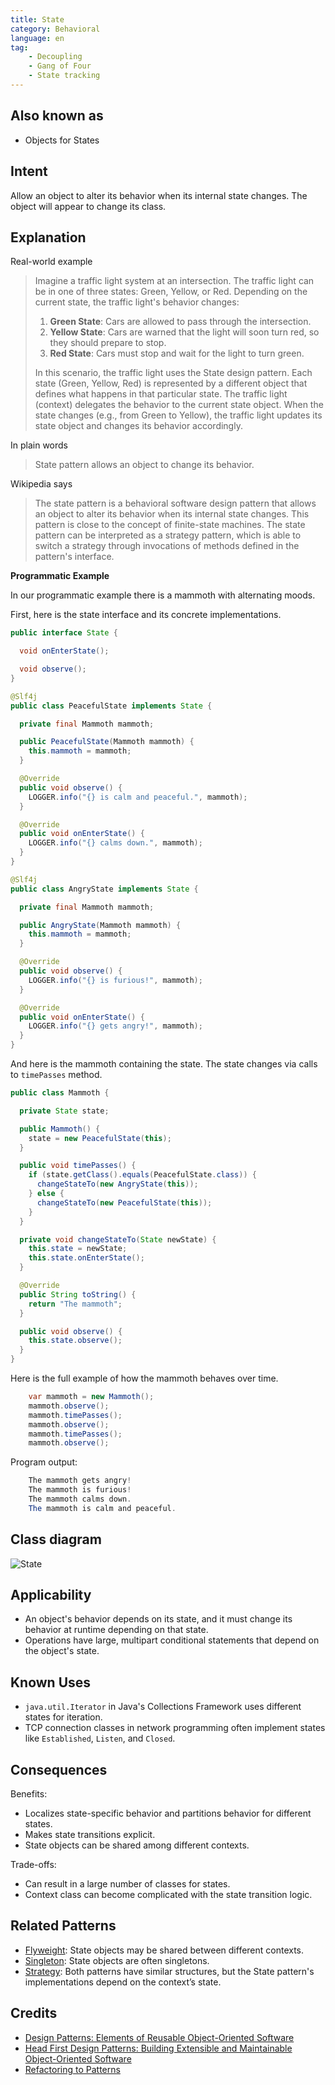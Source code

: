 ```yaml
---
title: State
category: Behavioral
language: en
tag:
    - Decoupling
    - Gang of Four
    - State tracking
---
```


## Also known as

* Objects for States

## Intent

Allow an object to alter its behavior when its internal state changes. The object will appear to change its class.

## Explanation

Real-world example

> Imagine a traffic light system at an intersection. The traffic light can be in one of three states: Green, Yellow, or Red. Depending on the current state, the traffic light's behavior changes:
>
> 1. **Green State**: Cars are allowed to pass through the intersection.
> 2. **Yellow State**: Cars are warned that the light will soon turn red, so they should prepare to stop.
> 3. **Red State**: Cars must stop and wait for the light to turn green.
>
> In this scenario, the traffic light uses the State design pattern. Each state (Green, Yellow, Red) is represented by a different object that defines what happens in that particular state. The traffic light (context) delegates the behavior to the current state object. When the state changes (e.g., from Green to Yellow), the traffic light updates its state object and changes its behavior accordingly.

In plain words

> State pattern allows an object to change its behavior.

Wikipedia says

> The state pattern is a behavioral software design pattern that allows an object to alter its behavior when its internal state changes. This pattern is close to the concept of finite-state machines. The state pattern can be interpreted as a strategy pattern, which is able to switch a strategy through invocations of methods defined in the pattern's interface.

**Programmatic Example**

In our programmatic example there is a mammoth with alternating moods.

First, here is the state interface and its concrete implementations.

```java
public interface State {

  void onEnterState();

  void observe();
}

@Slf4j
public class PeacefulState implements State {

  private final Mammoth mammoth;

  public PeacefulState(Mammoth mammoth) {
    this.mammoth = mammoth;
  }

  @Override
  public void observe() {
    LOGGER.info("{} is calm and peaceful.", mammoth);
  }

  @Override
  public void onEnterState() {
    LOGGER.info("{} calms down.", mammoth);
  }
}

@Slf4j
public class AngryState implements State {

  private final Mammoth mammoth;

  public AngryState(Mammoth mammoth) {
    this.mammoth = mammoth;
  }

  @Override
  public void observe() {
    LOGGER.info("{} is furious!", mammoth);
  }

  @Override
  public void onEnterState() {
    LOGGER.info("{} gets angry!", mammoth);
  }
}
```

And here is the mammoth containing the state. The state changes via calls to `timePasses` method.

```java
public class Mammoth {

  private State state;

  public Mammoth() {
    state = new PeacefulState(this);
  }

  public void timePasses() {
    if (state.getClass().equals(PeacefulState.class)) {
      changeStateTo(new AngryState(this));
    } else {
      changeStateTo(new PeacefulState(this));
    }
  }

  private void changeStateTo(State newState) {
    this.state = newState;
    this.state.onEnterState();
  }

  @Override
  public String toString() {
    return "The mammoth";
  }

  public void observe() {
    this.state.observe();
  }
}
```

Here is the full example of how the mammoth behaves over time.

```java
    var mammoth = new Mammoth();
    mammoth.observe();
    mammoth.timePasses();
    mammoth.observe();
    mammoth.timePasses();
    mammoth.observe();
```

Program output:

```java
    The mammoth gets angry!
    The mammoth is furious!
    The mammoth calms down.
    The mammoth is calm and peaceful.
```

## Class diagram

![State](./etc/state_urm.png "State")

## Applicability

* An object's behavior depends on its state, and it must change its behavior at runtime depending on that state.
* Operations have large, multipart conditional statements that depend on the object's state.

## Known Uses

* `java.util.Iterator` in Java's Collections Framework uses different states for iteration.
* TCP connection classes in network programming often implement states like `Established`, `Listen`, and `Closed`.

## Consequences

Benefits:

* Localizes state-specific behavior and partitions behavior for different states.
* Makes state transitions explicit.
* State objects can be shared among different contexts.

Trade-offs:

* Can result in a large number of classes for states.
* Context class can become complicated with the state transition logic.

## Related Patterns

* [Flyweight](https://java-design-patterns.com/patterns/flyweight/): State objects may be shared between different contexts.
* [Singleton](https://java-design-patterns.com/patterns/singleton/): State objects are often singletons.
* [Strategy](https://java-design-patterns.com/patterns/strategy/): Both patterns have similar structures, but the State pattern's implementations depend on the context’s state.

## Credits

* [Design Patterns: Elements of Reusable Object-Oriented Software](https://amzn.to/3w0pvKI)
* [Head First Design Patterns: Building Extensible and Maintainable Object-Oriented Software](https://amzn.to/49NGldq)
* [Refactoring to Patterns](https://amzn.to/3VOO4F5)
